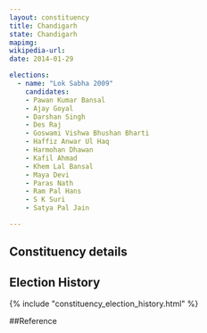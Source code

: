 ```yaml
---
layout: constituency
title: Chandigarh
state: Chandigarh
mapimg: 
wikipedia-url: 
date: 2014-01-29

elections: 
  - name: "Lok Sabha 2009"
    candidates: 
    - Pawan Kumar Bansal 
    - Ajay Goyal 
    - Darshan Singh 
    - Des Raj 
    - Goswami Vishwa Bhushan Bharti 
    - Haffiz Anwar Ul Haq 
    - Harmohan Dhawan 
    - Kafil Ahmad 
    - Khem Lal Bansal 
    - Maya Devi 
    - Paras Nath 
    - Ram Pal Hans 
    - S K Suri 
    - Satya Pal Jain 

---
```

## Constituency details


## Election History
{% include "constituency_election_history.html" %}

##Reference
